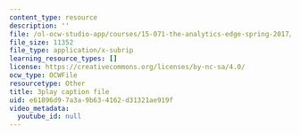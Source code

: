 ```yaml
---
content_type: resource
description: ''
file: /ol-ocw-studio-app/courses/15-071-the-analytics-edge-spring-2017/e61896d97a3a9b634162d31321ae919f_8hBr-bpykso.srt
file_size: 11352
file_type: application/x-subrip
learning_resource_types: []
license: https://creativecommons.org/licenses/by-nc-sa/4.0/
ocw_type: OCWFile
resourcetype: Other
title: 3play caption file
uid: e61896d9-7a3a-9b63-4162-d31321ae919f
video_metadata:
  youtube_id: null
---
```

